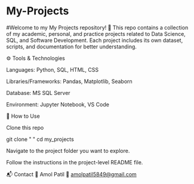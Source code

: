 # My-Projects

#Welcome to my My Projects repository! 🚀
This repo contains a collection of my academic, personal, and practice projects related to Data Science, SQL, and Software Development. Each project includes its own dataset, scripts, and documentation for better understanding.

⚙️ Tools & Technologies

Languages: Python, SQL, HTML, CSS

Libraries/Frameworks: Pandas, Matplotlib, Seaborn

Database: MS SQL Server

Environment: Jupyter Notebook, VS Code

📌 How to Use

Clone this repo

git clone " "
cd my_projects


Navigate to the project folder you want to explore.

Follow the instructions in the project-level README file.

📬 Contact
👤 Amol Patil
📧 amolpatil5849@gmail.com




